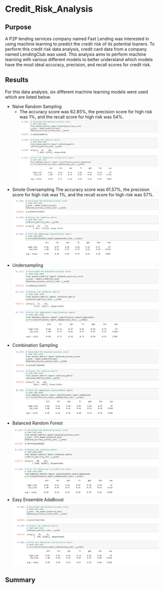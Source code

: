 # Credit_Risk_Analysis
## Purpose
A P2P lending services company named Fast Lending was interested in using machine learning to predict the credit risk of its potential loaners. To perform this credit risk data analysis, credit card data from a company named LendingClub was used. This analysis aims to perform machine learning with various different models to better understand which models have the most ideal accuracy, precision, and recall scores for credit risk. 
## Results
For this data analysis, six different machine learning models were used which are listed below.
* Naive Random Sampling
  * The accuracy score was 62.85%, the precision score for high risk was 1%, and the recall score for high risk was 54%.
![Naive Random Samplijng.PNG](https://github.com/tommy-chin/Credit_Risk_Analysis/blob/main/Images/Naive%20Random%20Samplijng.PNG)
* Smote Oversampling
  The accuracy score was 61.57%, the precision score for high risk was 1%, and the recall score for high risk was 57%.
![Smote Oversampling.PNG](https://github.com/tommy-chin/Credit_Risk_Analysis/blob/main/Images/Smote%20Oversampling.PNG)
* Undersampling
![Undersampling.PNG](https://github.com/tommy-chin/Credit_Risk_Analysis/blob/main/Images/Undersampling.PNG)
* Combination Sampling
![Combination Sampling.PNG](https://github.com/tommy-chin/Credit_Risk_Analysis/blob/main/Images/Combination%20Sampling.PNG)
* Balanced Random Forest
![Balanced Random Forest.PNG](https://github.com/tommy-chin/Credit_Risk_Analysis/blob/main/Images/Balanced%20Random%20Forest.PNG)
* Easy Ensemble AdaBoost
![Easy Ensemble AdaBoost.PNG](https://github.com/tommy-chin/Credit_Risk_Analysis/blob/main/Images/Easy%20Ensemble%20AdaBoost.PNG)

## Summary
